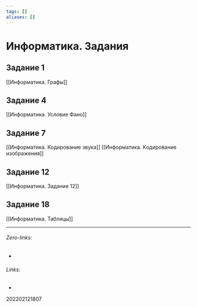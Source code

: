 ```yaml
---
tags: []
aliases: []
---
```

# Информатика. Задания

## Задание 1
[[Информатика. Графы]]

## Задание 4
[[Информатика. Условие Фано]]

## Задание 7
[[Информатика. Кодирование звука]]
[[Информатика. Кодирование изображения]]

## Задание 12
[[Информатика. Задание 12]]

## Задание 18
[[Информатика. Таблицы]]

___
###### Zero-links:
-
###### Links:
-

202202121807